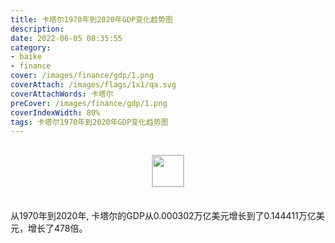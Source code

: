 ```yaml
---
title: 卡塔尔1970年到2020年GDP变化趋势图
description: 
date: 2022-06-05 08:35:55
category:
- baike
- finance
cover: /images/finance/gdp/1.png
coverAttach: /images/flags/1x1/qa.svg
coverAttachWords: 卡塔尔
preCover: /images/finance/gdp/1.png
coverIndexWidth: 80%
tags: 卡塔尔1970年到2020年GDP变化趋势图
---
```




<script src="/assets/js/charts/chart.js"></script>

<div style="text-align: center; margin: 30px 0; ">
    <img src="/images/flags/1x1/qa.svg" style="width: 50px; border: 1px solid #cccccc; ">
</div>

<div style="width: 98%; margin: 0 0 35px 0; ">
    <canvas id="myChart"></canvas>
</div>

<div>
<p class="paragraph">从1970年到2020年, 卡塔尔的GDP从0.000302万亿美元增长到了0.144411万亿美元，增长了478倍。</p>
</div>

<script>

    const dataGdp = {
        labels: [1970, 1971, 1972, 1973, 1974, 1975, 1976, 1977, 1978, 1979, 1980, 1981, 1982, 1983, 1984, 1985, 1986, 1987, 1988, 1989, 1990, 1991, 1992, 1993, 1994, 1995, 1996, 1997, 1998, 1999, 2000, 2001, 2002, 2003, 2004, 2005, 2006, 2007, 2008, 2009, 2010, 2011, 2012, 2013, 2014, 2015, 2016, 2017, 2018, 2019, 2020],
        datasets: [{
            label: '(万亿美元)  •  即刻编程  •  cn.hongkezhang.com',
            backgroundColor: 'rgb(0 0 128)',
            borderColor: 'rgb(0 0 128)',
            data: [0.000302, 0.000388, 0.000510, 0.000794, 0.002401, 0.002513, 0.003284, 0.003618, 0.004052, 0.005633, 0.007829, 0.008661, 0.007597, 0.006468, 0.006704, 0.006153, 0.005053, 0.005446, 0.006038, 0.006488, 0.007360, 0.006884, 0.007646, 0.007157, 0.007374, 0.008138, 0.009059, 0.011298, 0.010255, 0.012393, 0.017760, 0.017538, 0.019364, 0.023534, 0.031734, 0.044530, 0.060882, 0.079712, 0.115270, 0.097798, 0.125122, 0.167775, 0.186834, 0.198728, 0.206225, 0.161740, 0.151732, 0.161099, 0.183335, 0.176371, 0.144411],
            barPercentage: 0.3
        }]
    };

    const config = {
        type: 'line',
        data: dataGdp,
        options: {
            series: [
                {
                    barWidth: '20%'
                }
            ]
        }
    };

    const myChart = new Chart(
        document.getElementById('myChart'),
        config
    );
</script>
